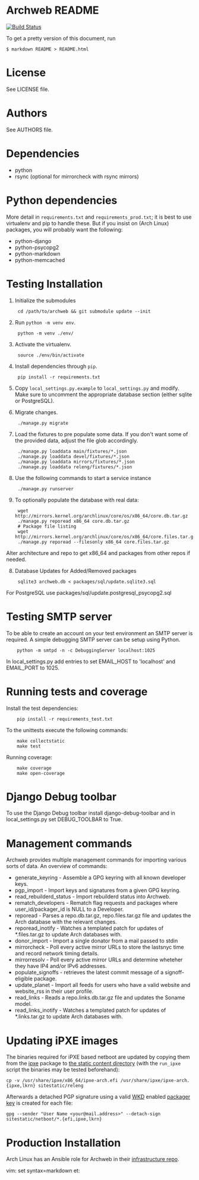 # Archweb README

[![Build Status](https://github.com/archlinux/archweb/workflows/Github-Actions/badge.svg)](https://github.com/archlinux/archweb/actions)

To get a pretty version of this document, run

    $ markdown README > README.html

# License

See LICENSE file.

# Authors

See AUTHORS file.

# Dependencies

- python
- rsync (optional for mirrorcheck with rsync mirrors)

# Python dependencies

More detail in `requirements.txt` and `requirements_prod.txt`; it is best to
use virtualenv and pip to handle these. But if you insist on (Arch Linux)
packages, you will probably want the following:

- python-django
- python-psycopg2
- python-markdown
- python-memcached

# Testing Installation

1. Initialize the submodules

        cd /path/to/archweb && git submodule update --init

2. Run `python -m venv env`.

        python -m venv ./env/

3. Activate the virtualenv.

        source ./env/bin/activate

4. Install dependencies through `pip`.

        pip install -r requirements.txt

5. Copy `local_settings.py.example` to `local_settings.py` and modify.
   Make sure to uncomment the appropriate database section (either sqlite or
   PostgreSQL).

6. Migrate changes.

        ./manage.py migrate

7. Load the fixtures to pre populate some data. If you don't want some of the
   provided data, adjust the file glob accordingly.

        ./manage.py loaddata main/fixtures/*.json
        ./manage.py loaddata devel/fixtures/*.json
        ./manage.py loaddata mirrors/fixtures/*.json
        ./manage.py loaddata releng/fixtures/*.json

8. Use the following commands to start a service instance

        ./manage.py runserver

9. To optionally populate the database with real data:

        wget http://mirrors.kernel.org/archlinux/core/os/x86_64/core.db.tar.gz
        ./manage.py reporead x86_64 core.db.tar.gz
        # Package file listing
        wget http://mirrors.kernel.org/archlinux/core/os/x86_64/core.files.tar.gz
        ./manage.py reporead --filesonly x86_64 core.files.tar.gz

Alter architecture and repo to get x86\_64 and packages from other repos if
needed.

8. Database Updates for Added/Removed packages

        sqlite3 archweb.db < packages/sql/update.sqlite3.sql

For PostgreSQL use packages/sql/update.postgresql_psycopg2.sql


# Testing SMTP server

To be able to create an account on your test environment an SMTP server is
required. A simple debugging SMTP server can be setup using Python.

        python -m smtpd -n -c DebuggingServer localhost:1025

In local\_settings.py add entries to set EMAIL\_HOST to 'localhost' and EMAIL\_PORT to
1025.

# Running tests and coverage

Install the test dependencies:

        pip install -r requirements_test.txt

To the unittests execute the following commands:

        make collectstatic
        make test

Running coverage:

        make coverage
        make open-coverage

# Django Debug toolbar

To use the Django Debug toolbar install django-debug-toolbar and in local_settings.py
set DEBUG_TOOLBAR to True.

# Management commands

Archweb provides multiple management commands for importing various sorts of data. An overview of commands:

* generate_keyring - Assemble a GPG keyring with all known developer keys.
* pgp_import - Import keys and signatures from a given GPG keyring.
* read_rebuilderd_status - Import rebuilderd status into Archweb.
* rematch_developers - Rematch flag requests and packages where user_id/packager_id is NULL to a Developer.
* reporead - Parses a repo.db.tar.gz, repo.files.tar.gz file and updates the Arch database with the relevant changes.
* reporead_inotify - Watches a templated patch for updates of *.files.tar.gz to update Arch databases with.
* donor_import - Import a single donator from a mail passed to stdin
* mirrorcheck - Poll every active mirror URLs to store the lastsnyc time and record network timing details.
* mirrorresolv - Poll every active mirror URLs and determine wheteher they have IP4 and/or IPv6 addresses.
* populate_signoffs - retrieves the latest commit message of a signoff-eligible package.
* update_planet - Import all feeds for users who have a valid website and website_rss in their user profile.
* read_links - Reads a repo.links.db.tar.gz file and updates the Soname model.
* read_links_inotify - Watches a templated patch for updates of *.links.tar.gz to update Arch databases with.

# Updating iPXE images

The binaries required for iPXE based netboot are updated by copying them from
the [ipxe](https://archlinux.org/packages/community/x86_64/ipxe/) package to
[the static content directory](/sitestatic/netboot/) (with the `run_ipxe`
script the binaries may be tested beforehand):

```
cp -v /usr/share/ipxe/x86_64/ipxe-arch.efi /usr/share/ipxe/ipxe-arch.{ipxe,lkrn} sitestatic/releng
```

Afterwards a detached PGP signature using a valid
[WKD](https://wiki.archlinux.org/title/GnuPG#Web_Key_Directory) enabled
[packager
key](https://gitlab.archlinux.org/archlinux/archlinux-keyring/-/wikis/home) is
created for each file:

```
gpg --sender "User Name <your@mail.address>" --detach-sign sitestatic/netboot/*.{efi,ipxe,lkrn}
```

# Production Installation

Arch Linux has an Ansible role for Archweb in their [infrastructure repo](https://gitlab.archlinux.org/archlinux/infrastructure).

vim: set syntax=markdown et:
